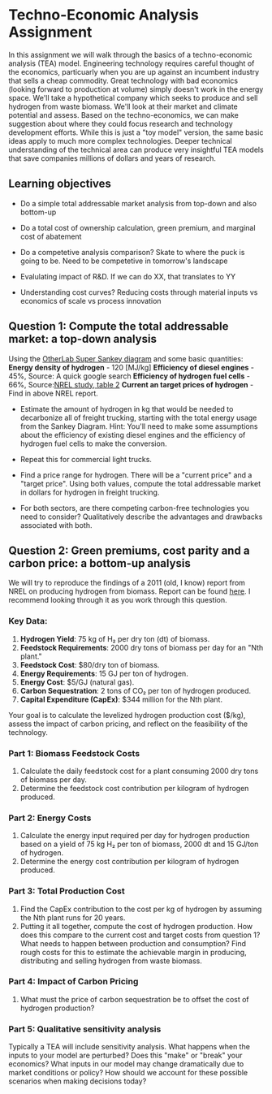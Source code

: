 # Techno-Economic Analysis Assignment
In this assignment we will walk through the basics of a techno-economic analysis (TEA) model. Engineering technology requires careful thought of the economics, particuarly when you are up against an incumbent industry that sells a cheap commodity. 
Great technology with bad economics (looking forward to production at volume) simply doesn't work in the energy space. We'll take a hypothetical company which seeks to produce and sell hydrogen from waste biomass. We'll look at their market and climate potential and assess.
Based on the techno-economics, we can make suggestion about where they could focus research and technology development efforts. While this is just a "toy model" version, the same basic ideas apply to much more complex technologies.
Deeper technical understanding of the technical area can produce very insightful TEA models that save companies millions of dollars and years of research.

## Learning objectives

- Do a simple total addressable market analysis from top-down and also bottom-up

- Do a total cost of ownership calculation, green premium, and marginal cost of abatement

- Do a competetive analysis comparison? Skate to where the puck is going to be. Need to be competetive in tomorrow's landscape

- Evalulating impact of R&D. If we can do XX, that translates to YY

- Understanding cost curves? Reducing costs through material inputs vs economics of scale vs process innovation

## Question 1: Compute the total addressable market: a top-down analysis

Using the [OtherLab Super Sankey diagram](http://www.departmentof.energy/) and some basic quantities:
**Energy density of hydrogen** - 120 [MJ/kg]
**Efficiency of diesel engines** - 45%, Source: A quick google search
**Efficiency of hydrogen fuel cells** - 66%, Source:[NREL study, table 2](https://www.nrel.gov/docs/fy21osti/71796.pdf)
**Current an target prices of hydrogen** - Find in above NREL report.

- Estimate the amount of hydrogen in kg that would be needed to decarbonize all of freight trucking, starting with the total energy usage from the Sankey Diagram. Hint: You'll need to make some assumptions about the efficiency of existing diesel engines and the efficiency of hydrogen fuel cells to make the conversion.
 
- Repeat this for commercial light trucks.

- Find a price range for hydrogen. There will be a "current price" and a "target price". Using both values, compute the total addressable market in dollars for hydrogen in freight trucking.

- For both sectors, are there competing carbon-free technologies you need to consider? Qualitatively describe the advantages and drawbacks associated with both.


## Question 2: Green premiums, cost parity and a carbon price: a bottom-up analysis

We will try to reproduce the findings of a 2011 (old, I know) report from NREL on producing hydrogen from biomass.
Report can be found [here](https://www.energy.gov/eere/fuelcells/articles/hydrogen-production-cost-estimate-using-biomass-gasification-independent). I recommend looking through it as you work through this question.

### Key Data:
1. **Hydrogen Yield**: 75 kg of H₂ per dry ton (dt) of biomass.
2. **Feedstock Requirements**: 2000 dry tons of biomass per day for an "Nth plant."
3. **Feedstock Cost**: $80/dry ton of biomass.
4. **Energy Requirements**: 15 GJ per ton of hydrogen.
5. **Energy Cost**: $5/GJ (natural gas).
7. **Carbon Sequestration**: 2 tons of CO₂ per ton of hydrogen produced.
8. **Capital Expenditure (CapEx)**: $344 million for the Nth plant.

Your goal is to calculate the levelized hydrogen production cost ($/kg), assess the impact of carbon pricing, and reflect on the feasibility of the technology.

### Part 1: Biomass Feedstock Costs
1. Calculate the daily feedstock cost for a plant consuming 2000 dry tons of biomass per day.
2. Determine the feedstock cost contribution per kilogram of hydrogen produced.

### Part 2: Energy Costs
1. Calculate the energy input required per day for hydrogen production based on a yield of 75 kg H₂ per ton of biomass, 2000 dt and 15 GJ/ton of hydrogen.
2. Determine the energy cost contribution per kilogram of hydrogen produced.

### Part 3: Total Production Cost
1. Find the CapEx contribution to the cost per kg of hydrogen by assuming the Nth plant runs for 20 years.
2. Putting it all together, compute the cost of hydrogen production. How does this compare to the current cost and target costs from question 1? What needs to happen between production and consumption? Find rough costs for this to estimate the achievable margin in producing, distributing and selling hydrogen from waste biomass.

### Part 4: Impact of Carbon Pricing
1. What must the price of carbon sequestration be to offset the cost of hydrogen production?

### Part 5: Qualitative sensitivity analysis
Typically a TEA will include sensitivity analysis. What happens when the inputs to your model are perturbed? Does this "make" or "break" your economics? What inputs in our model may change dramatically due to market conditions or policy? How should we account for these possible scenarios when making decisions today?
